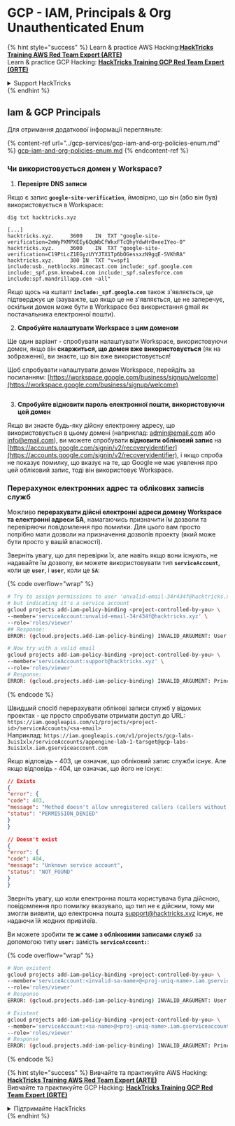 # GCP - IAM, Principals & Org Unauthenticated Enum

{% hint style="success" %}
Learn & practice AWS Hacking:<img src="../../../.gitbook/assets/image (1).png" alt="" data-size="line">[**HackTricks Training AWS Red Team Expert (ARTE)**](https://training.hacktricks.xyz/courses/arte)<img src="../../../.gitbook/assets/image (1).png" alt="" data-size="line">\
Learn & practice GCP Hacking: <img src="../../../.gitbook/assets/image (2).png" alt="" data-size="line">[**HackTricks Training GCP Red Team Expert (GRTE)**<img src="../../../.gitbook/assets/image (2).png" alt="" data-size="line">](https://training.hacktricks.xyz/courses/grte)

<details>

<summary>Support HackTricks</summary>

* Check the [**subscription plans**](https://github.com/sponsors/carlospolop)!
* **Join the** 💬 [**Discord group**](https://discord.gg/hRep4RUj7f) or the [**telegram group**](https://t.me/peass) or **follow** us on **Twitter** 🐦 [**@hacktricks\_live**](https://twitter.com/hacktricks\_live)**.**
* **Share hacking tricks by submitting PRs to the** [**HackTricks**](https://github.com/carlospolop/hacktricks) and [**HackTricks Cloud**](https://github.com/carlospolop/hacktricks-cloud) github repos.

</details>
{% endhint %}

## Iam & GCP Principals

Для отримання додаткової інформації перегляньте:

{% content-ref url="../gcp-services/gcp-iam-and-org-policies-enum.md" %}
[gcp-iam-and-org-policies-enum.md](../gcp-services/gcp-iam-and-org-policies-enum.md)
{% endcontent-ref %}

### Чи використовується домен у Workspace?

1. **Перевірте DNS записи**

Якщо є запис **`google-site-verification`**, ймовірно, що він (або він був) використовується в Workspace:
```
dig txt hacktricks.xyz

[...]
hacktricks.xyz.		3600	IN	TXT	"google-site-verification=2mWyPXMPXEEy6QqWbCfWkxFTcQhyYdwHrOxee1Yeo-0"
hacktricks.xyz.		3600	IN	TXT	"google-site-verification=C19PtLcZ1EGyzUYYJTX1Tp6bOGessxzN9gqE-SVKhRA"
hacktricks.xyz.		300	IN	TXT	"v=spf1 include:usb._netblocks.mimecast.com include:_spf.google.com include:_spf.psm.knowbe4.com include:_spf.salesforce.com include:spf.mandrillapp.com ~all"
```
Якщо щось на кшталт **`include:_spf.google.com`** також з'являється, це підтверджує це (зауважте, що якщо це не з'являється, це не заперечує, оскільки домен може бути в Workspace без використання gmail як постачальника електронної пошти).

2. **Спробуйте налаштувати Workspace з цим доменом**

Ще один варіант - спробувати налаштувати Workspace, використовуючи домен, якщо він **скаржиться, що домен вже використовується** (як на зображенні), ви знаєте, що він вже використовується!

Щоб спробувати налаштувати домен Workspace, перейдіть за посиланням: [https://workspace.google.com/business/signup/welcome](https://workspace.google.com/business/signup/welcome)

<figure><img src="../../../.gitbook/assets/image (330).png" alt=""><figcaption></figcaption></figure>

3. **Спробуйте відновити пароль електронної пошти, використовуючи цей домен**

Якщо ви знаєте будь-яку дійсну електронну адресу, що використовується в цьому домені (наприклад: admin@email.com або info@email.com), ви можете спробувати **відновити обліковий запис** на [https://accounts.google.com/signin/v2/recoveryidentifier](https://accounts.google.com/signin/v2/recoveryidentifier), і якщо спроба не показує помилку, що вказує на те, що Google не має уявлення про цей обліковий запис, тоді він використовує Workspace.

### Перерахунок електронних адрес та облікових записів служб

Можливо **перерахувати дійсні електронні адреси домену Workspace та електронні адреси SA**, намагаючись призначити їм дозволи та перевіряючи повідомлення про помилки. Для цього вам просто потрібно мати дозволи на призначення дозволів проекту (який може бути просто у вашій власності).

Зверніть увагу, що для перевірки їх, але навіть якщо вони існують, не надавайте їм дозволу, ви можете використовувати тип **`serviceAccount`**, коли це **`user`**, і **`user`**, коли це **`SA`**:

{% code overflow="wrap" %}
```bash
# Try to assign permissions to user 'unvalid-email-34r434f@hacktricks.xyz'
# but indicating it's a service account
gcloud projects add-iam-policy-binding <project-controlled-by-you> \
--member='serviceAccount:unvalid-email-34r434f@hacktricks.xyz' \
--role='roles/viewer'
## Response:
ERROR: (gcloud.projects.add-iam-policy-binding) INVALID_ARGUMENT: User unvalid-email-34r434f@hacktricks.xyz does not exist.

# Now try with a valid email
gcloud projects add-iam-policy-binding <project-controlled-by-you> \
--member='serviceAccount:support@hacktricks.xyz' \
--role='roles/viewer'
# Response:
ERROR: (gcloud.projects.add-iam-policy-binding) INVALID_ARGUMENT: Principal support@hacktricks.xyz is of type "user". The principal should appear as "user:support@hacktricks.xyz". See https://cloud.google.com/iam/help/members/types for additional documentation.
```
{% endcode %}

Швидший спосіб перерахувати облікові записи служб у відомих проектах - це просто спробувати отримати доступ до URL: `https://iam.googleapis.com/v1/projects/<project-id>/serviceAccounts/<sa-email>`\
Наприклад: `https://iam.googleapis.com/v1/projects/gcp-labs-3uis1xlx/serviceAccounts/appengine-lab-1-tarsget@gcp-labs-3uis1xlx.iam.gserviceaccount.com`

Якщо відповідь - 403, це означає, що обліковий запис служби існує. Але якщо відповідь - 404, це означає, що його не існує:
```json
// Exists
{
"error": {
"code": 403,
"message": "Method doesn't allow unregistered callers (callers without established identity). Please use API Key or other form of API consumer identity to call this API.",
"status": "PERMISSION_DENIED"
}
}

// Doesn't exist
{
"error": {
"code": 404,
"message": "Unknown service account",
"status": "NOT_FOUND"
}
}
```
Зверніть увагу, що коли електронна пошта користувача була дійсною, повідомлення про помилку вказувало, що тип не є дійсним, тому ми змогли виявити, що електронна пошта support@hacktricks.xyz існує, не надаючи їй жодних привілеїв.

Ви можете зробити **те ж саме з обліковими записами служб** за допомогою типу **`user:`** замість **`serviceAccount:`**:

{% code overflow="wrap" %}
```bash
# Non existent
gcloud projects add-iam-policy-binding <project-controlled-by-you> \
--member='serviceAccount:<invalid-sa-name>@<proj-uniq-name>.iam.gserviceaccount.com' \
--role='roles/viewer'
# Response
ERROR: (gcloud.projects.add-iam-policy-binding) INVALID_ARGUMENT: User <invalid-sa-name>@<proj-uniq-name>.iam.gserviceaccount.com does not exist.

# Existent
gcloud projects add-iam-policy-binding <project-controlled-by-you> \
--member='serviceAccount:<sa-name>@<proj-uniq-name>.iam.gserviceaccount.com' \
--role='roles/viewer'
# Response
ERROR: (gcloud.projects.add-iam-policy-binding) INVALID_ARGUMENT: Principal testing@digital-bonfire-410512.iam.gserviceaccount.com is of type "serviceAccount". The principal should appear as "serviceAccount:testing@digital-bonfire-410512.iam.gserviceaccount.com". See https://cloud.google.com/iam/help/members/types for additional documentation.
```
{% endcode %}

{% hint style="success" %}
Вивчайте та практикуйте AWS Hacking:<img src="../../../.gitbook/assets/image (1).png" alt="" data-size="line">[**HackTricks Training AWS Red Team Expert (ARTE)**](https://training.hacktricks.xyz/courses/arte)<img src="../../../.gitbook/assets/image (1).png" alt="" data-size="line">\
Вивчайте та практикуйте GCP Hacking: <img src="../../../.gitbook/assets/image (2).png" alt="" data-size="line">[**HackTricks Training GCP Red Team Expert (GRTE)**<img src="../../../.gitbook/assets/image (2).png" alt="" data-size="line">](https://training.hacktricks.xyz/courses/grte)

<details>

<summary>Підтримайте HackTricks</summary>

* Перевірте [**плани підписки**](https://github.com/sponsors/carlospolop)!
* **Приєднуйтесь до** 💬 [**групи Discord**](https://discord.gg/hRep4RUj7f) або [**групи Telegram**](https://t.me/peass) або **слідкуйте** за нами в **Twitter** 🐦 [**@hacktricks\_live**](https://twitter.com/hacktricks\_live)**.**
* **Діліться хакерськими трюками, надсилаючи PR до** [**HackTricks**](https://github.com/carlospolop/hacktricks) та [**HackTricks Cloud**](https://github.com/carlospolop/hacktricks-cloud) репозиторіїв на github.

</details>
{% endhint %}
